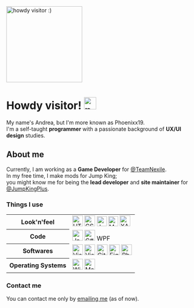 <img src="https://media2.giphy.com/media/v1.Y2lkPTc5MGI3NjExcDNqNHZ2YnIxeHpkOGhlc25jbzBqd3Z4ZTY3M3FzbDVpNTF5cm8zdCZlcD12MV9pbnRlcm5hbF9naWZfYnlfaWQmY3Q9Zw/xuXzcHMkuwvf2/giphy.gif" alt="howdy visitor :)" height="200px" />

# Howdy visitor! <img src="https://cdn.7tv.app/emote/60f9199515758a7f9a4ea81a/4x.webp" alt="peepoHey" width="32px" />

My name's Andrea, but I'm more known as Phoenixx19.<br />
I'm a self-taught **programmer** with a passionate background of **UX/UI design** studies.

## About me

Currently, I am working as a **Game Developer** for [@TeamNexile](https://nexile.se/).<br />
In my free time, I make mods for Jump King;<br>you might know me for being the **lead developer** and **site maintainer** for [@JumpKingPlus](https://github.com/jumpkingplus).

### Things I use

<table>
  <tr>
    <th>Look'n'feel</th>
    <td>
      <span>
        <img alt="HTML5" title="HTML5" width="28px" src="https://cdn.simpleicons.org/html5" />
        <img alt="CSS3" title="CSS3" width="28px" src="https://cdn.simpleicons.org/css3" />
        <img alt="Jekyll" width="26px" src="https://cdn.simpleicons.org/jekyll" />
        <img alt="Markdown" width="26px" src="https://cdn.simpleicons.org/markdown" />
        <img alt="XAML" title="XAML" width="28px" src="https://cdn.simpleicons.org/xaml" />
      </span>
    </td>
  </tr>
  <tr>
    <th>Code</th>
    <td>
      <span>
        <img alt="JavaScript" title="JavaScript" width="28px" src="https://cdn.simpleicons.org/javascript" />
        <img alt="C#" title="C#" width="28px" src="https://cdn.simpleicons.org/csharp" />
        WPF
      </span>
    </td>
  </tr>
  <tr>
    <th>Softwares</th>
    <td>
      <span>
        <img alt="Visual Studio Code" title="Visual Studio Code" width="28px" src="https://cdn.simpleicons.org/visualstudiocode" />
        <img alt="Visual Studio" title="Visual Studio" width="28px" src="https://cdn.simpleicons.org/visualstudio" />
        <img alt="Github" title="Github (and the desktop GUI)" width="28px" src="https://cdn.simpleicons.org/github" />
        <img alt="Figma" title="Figma" width="28px" src="https://cdn.simpleicons.org/figma" />
        <img alt="Photoshop" title="Adobe Photoshop" width="28px" src="https://cdn.simpleicons.org/adobephotoshop" />
      </span>
    </td>
  </tr>
  <tr>
    <th>Operating Systems</th>
    <td>
      <span>
        <img alt="Windows" title="Windows" width="28px" src="https://cdn.simpleicons.org/windows" />
        <img alt="Mac OS" title="MacOS" width="28px" src="https://cdn.simpleicons.org/apple" />
      </span>
    </td>
  </tr>
</table>

### Contact me

You can contact me only by [emailing me](mailto:hello@phoenixx.design) (as of now).
